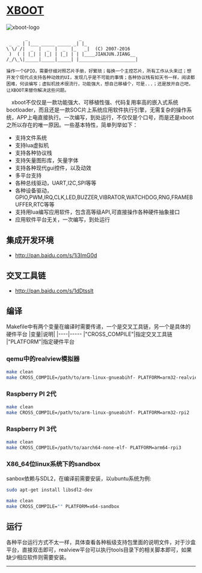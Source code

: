 # [XBOOT][xboot-homepage]
![xboot-logo]
```
       _                   _                     
 _  _ | |___ _____ _____ _| |_                   
\ \/ /|  _  |  _  |  _  |_   _|  (C) 2007-2016   
 )  ( | |_| | |_| | |_| | | |____JIANJUN.JIANG__ 
/_/\_\|_____|_____|_____| |_____________________|
```
```
操作一个GPIO，需要仔细对照芯片手册，好繁琐；每换一个主控芯片，所有工作从头来过；想开发个现代点支持各种动效的UI，发现几乎是不可能的事情；各种协议栈有如天书一样，阅读都困难，何谈编写；虚拟机技术很流行，功能强大，想自己移植个，可是...；还是放开自己吧，让XBOOT来替你解决这些问题。
```
　xboot不仅仅是一款功能强大、可移植性强、代码复用率高的嵌入式系统bootloader，而且还是一款SOC片上系统应用软件执行引擎，无需复杂的操作系统，APP上电直接执行。一次编写，到处运行，不仅仅是个口号，而是还是xboot之所以存在的唯一原因。一些基本特性，简单列举如下：
* 支持文件系统
* 支持lua虚拟机
* 支持各种协议栈
* 支持矢量图形库，矢量字体
* 支持各种现代gui控件，以及动效
* 多平台支持
* 各种总线驱动，UART,I2C,SPI等等
* 各种设备驱动，GPIO,PWM,IRQ,CLK,LED,BUZZER,VIBRATOR,WATCHDOG,RNG,FRAMEBUFFER,RTC等等
* 支持用lua编写应用软件，包含高等级API,可直接操作各种硬件抽象接口
* 应用软件平台无关，一次编写，到处运行

## 集成开发环境
* http://pan.baidu.com/s/1i3ImG0d

## 交叉工具链
* http://pan.baidu.com/s/1dDtssIt

## 编译
Makefile中有两个变量在编译时需要传递，一个是交叉工具链，另一个是具体的硬件平台
|变量|说明|
|----|-----
|"CROSS_COMPILE"|指定交叉工具链
|"PLATFORM"|指定硬件平台

### qemu中的realview模拟器
```bash
make clean
make CROSS_COMPILE=/path/to/arm-linux-gnueabihf- PLATFORM=arm32-realview
```

### Raspberry PI 2代
```bash
make clean
make CROSS_COMPILE=/path/to/arm-linux-gnueabihf- PLATFORM=arm32-rpi2
```

### Raspberry PI 3代
```bash
make clean
make CROSS_COMPILE=/path/to/aarch64-none-elf- PLATFORM=arm64-rpi3
```

### X86_64位linux系统下的sandbox
sanbox依赖与SDL2，在编译前需要安装，以ubuntu系统为例:
```bash
sudo apt-get install libsdl2-dev
```
```bash
make clean
make CROSS_COMPILE="" PLATFORM=x64-sandbox
```

## 运行
各种平台运行方式不太一样，具体查看各种板级支持包里面的说明文件，对于沙盒平台，直接双击即可，realview平台可以执行tools目录下的相关脚本即可，如果缺少相应软件则需要安装。

--------------------
[xboot-homepage]:http://xboot.github.io "xboot's homepage"
[xboot-logo]:https://raw.githubusercontent.com/xboot/xboot/master/documents/logo/xboot-logo.png "xboot's logo"
